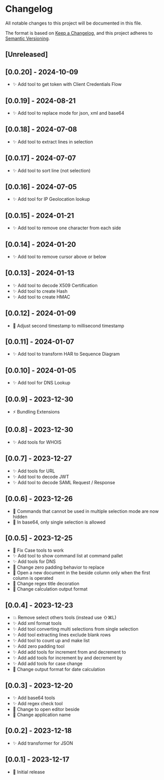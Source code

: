 # Changelog

All notable changes to this project will be documented in this file.

The format is based on [Keep a Changelog](https://keepachangelog.com/en/1.0.0/),
and this project adheres to [Semantic Versioning](https://semver.org/spec/v2.0.0.html).

## [Unreleased]

## [0.0.20] - 2024-10-09

- ✨ Add tool to get token with Client Credentials Flow

## [0.0.19] - 2024-08-21

- ✨ Add tool to replace mode for json, xml and base64

## [0.0.18] - 2024-07-08

- ✨ Add tool to extract lines in selection

## [0.0.17] - 2024-07-07

- ✨ Add tool to sort line (not selection)

## [0.0.16] - 2024-07-05

- ✨ Add tool for IP Geolocation lookup

## [0.0.15] - 2024-01-21

- ✨ Add tool to remove one character from each side

## [0.0.14] - 2024-01-20

- ✨ Add tool to remove cursor above or below

## [0.0.13] - 2024-01-13

- ✨ Add tool to decode X509 Certification
- ✨ Add tool to create Hash
- ✨ Add tool to create HMAC

## [0.0.12] - 2024-01-09

- 🎨 Adjust second timestamp to millisecond timestamp

## [0.0.11] - 2024-01-07

- ✨ Add tool to transform HAR to Sequence Diagram

## [0.0.10] - 2024-01-05

- ✨ Add tool for DNS Lookup

## [0.0.9] - 2023-12-30

- ⚡️ Bundling Extensions

## [0.0.8] - 2023-12-30

- ✨ Add tools for WHOIS

## [0.0.7] - 2023-12-27

- ✨ Add tools for URL
- ✨ Add tool to decode JWT
- ✨ Add tool to decode SAML Request / Response

## [0.0.6] - 2023-12-26

- 💄 Commands that cannot be used in multiple selection mode are now hidden
- 💄 In base64, only single selection is allowed

## [0.0.5] - 2023-12-25

- 🐛 Fix Case tools to work
- ✨ Add tool to show command list at command pallet
- ✨ Add tools for DNS
- 💄 Change zero padding behavior to replace
- 💄 Open a new document in the beside column only when the first column is operated
- 💄 Change regex title decoration
- 💄 Change calculation output format

## [0.0.4] - 2023-12-23

- 💥 Remove select others tools (instead use ⇧⌘L)
- ✨ Add xml format tools
- ✨ Add tool converting multi selections from single selection
- ✨ Add tool extracting lines exclude blank rows
- ✨ Add tool to count up and make list
- ✨ Add zero padding tool
- ✨ Add add tools for increment from and decrement to
- ✨ Add add tools for increment by and decrement by
- ✨ Add add tools for case change
- 🎨 Change output format for date calculation

## [0.0.3] - 2023-12-20

- ✨ Add base64 tools
- ✨ Add regex check tool
- 💄 Change to open editor beside
- 💄 Change application name

## [0.0.2] - 2023-12-18

- ✨ Add transformer for JSON

## [0.0.1] - 2023-12-17

- 🎉 Initial release
